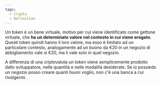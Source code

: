 ```yaml
---
tags:
  - Crypto
  - Definition
---
```

Un token è un bene virtuale, motivo per cui viene identificato come gettone virtuale, che **ha un determinato valore nel contesto in cui viene erogato**. Questi token quindi hanno il loro valore, ma esso è limitato ad un particolare contesto, analogamente ad un buono da €20 in un negozio di abbigliamento vale sì €20, ma li vale solo in quel negozio.

A differenza di una criptovaluta un token viene semplicemente prodotto dallo sviluppatore, nelle quantità e nelle modalità desiderate. Se io possiedo un negozio posso creare quanti buoni voglio, non c'è una banca a cui rivolgermi.
